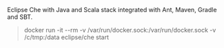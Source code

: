Eclipse Che with Java and Scala stack integrated with Ant, Maven, Gradle and SBT.

> docker run -it --rm -v /var/run/docker.sock:/var/run/docker.sock -v /c/tmp:/data eclipse/che start
